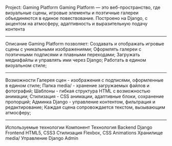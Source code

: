 Project: Gaming Platform
Gaming Platform — это веб-пространство, где визуальные сцены, игровые элементы и поэтичные галереи объединяются в единое повествование. Построено на Django, с акцентом на атмосферу, адаптивность и выразительную подачу контента
__________________________________________________________________________________________________________________________________________________________________________________________________________________________________
Описание
Gaming Platform позволяет:
Создавать и отображать игровые сцены с уникальными изображениями;
Оформлять галереи с поэтичными подписями и плавными переходами;
Загружать медиафайлы и управлять ими через Django;
Работать в едином визуальном стиле;
___________________________________________________________________________________________________________________________________________________________________________________________________________________________________
Возможности
Галерея сцен - изображения с подписями, оформленные в едином стиле;
Папка media/ - хранение загружаемых файлов и фотографий;
Шаблоны - гибкая структура HTML с возможностью анимации;
Стилизация - CSS анимации, адаптивные блоки, сохранение пропорций;
Админка Django - управление контентом, фильтрация и редактирование;
Каждая сцена сопровождается текстом, вызывающим атмосферу;
____________________________________________________________________________________________________________________________________________________________________________________________________________________________________
Используемые технологии
Компонент	Технология
Backend	Django
Frontend	HTML5, CSS3
Стилизация	Flexbox, CSS Animations
Хранилище	media/
Управление	Django Admin

